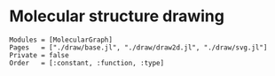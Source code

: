 
# Molecular structure drawing


```@autodocs
Modules = [MolecularGraph]
Pages   = ["./draw/base.jl", "./draw/draw2d.jl", "./draw/svg.jl"]
Private = false
Order   = [:constant, :function, :type]
```
